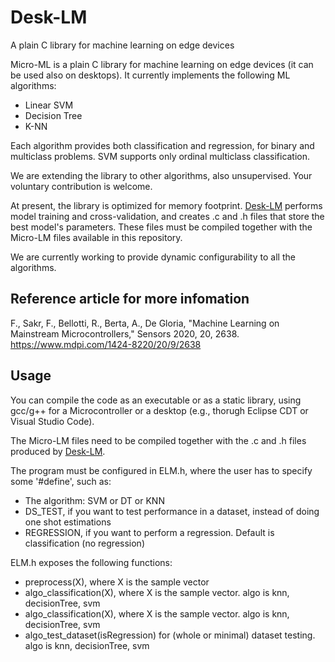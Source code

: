 # Desk-LM
A plain C library for machine learning on edge devices


Micro-ML is a plain C library for machine learning on edge devices (it can be used also on desktops). It currently implements the following ML algorithms:

- Linear SVM
- Decision Tree
- K-NN

Each algorithm provides both classification and regression, for binary and multiclass problems. SVM supports only ordinal multiclass classification.

We are extending the library to other algorithms, also unsupervised. Your voluntary contribution is welcome.

At present, the library is optimized for memory footprint. [Desk-LM](https://github.com/Edge-Learning-Machine/Desk-LM) performs model training and cross-validation, and creates .c and .h files that store the best model's parameters. These files must be compiled together with the Micro-LM files available in this repository.

We are currently working to provide dynamic configurability to all the algorithms.

## Reference article for more infomation
F., Sakr, F., Bellotti, R., Berta, A., De Gloria, "Machine Learning on Mainstream Microcontrollers," Sensors 2020, 20, 2638.
https://www.mdpi.com/1424-8220/20/9/2638

## Usage

You can compile the code as an executable or as a static library, using gcc/g++ for a Microcontroller or a desktop (e.g., thorugh Eclipse CDT or Visual Studio Code).

The Micro-LM files need to be compiled together with the .c and .h files produced by [Desk-LM](https://github.com/Edge-Learning-Machine/Desk-LM).

The program must be configured in ELM.h, where the user has to specify some '#define', such as:
- The algorithm: SVM or DT or KNN
- DS_TEST, if you want to test performance in a dataset, instead of doing one shot estimations
- REGRESSION, if you want to perform a regression. Default is classification (no regression)

ELM.h exposes the following functions:
- preprocess(X), where X is the sample vector
- algo_classification(X), where X is the sample vector. algo is knn, decisionTree, svm
- algo_classification(X), where X is the sample vector. algo is knn, decisionTree, svm
- algo_test_dataset(isRegression) for (whole or minimal) dataset testing. algo is knn, decisionTree, svm
